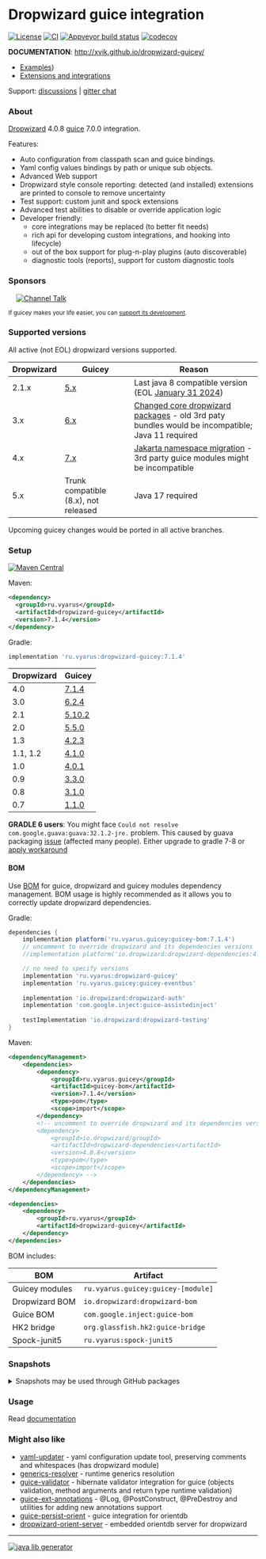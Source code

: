 # Dropwizard guice integration
[![License](https://img.shields.io/badge/license-MIT-blue.svg?style=flat)](http://www.opensource.org/licenses/MIT)
[![CI](https://github.com/xvik/dropwizard-guicey/actions/workflows/CI.yml/badge.svg)](https://github.com/xvik/dropwizard-guicey/actions/workflows/CI.yml)
[![Appveyor build status](https://ci.appveyor.com/api/projects/status/github/xvik/dropwizard-guicey?svg=true&branch=master)](https://ci.appveyor.com/project/xvik/dropwizard-guicey/branch/master)
[![codecov](https://codecov.io/gh/xvik/dropwizard-guicey/branch/master/graph/badge.svg)](https://codecov.io/gh/xvik/dropwizard-guicey)

**DOCUMENTATION**: http://xvik.github.io/dropwizard-guicey/

* [Examples](https://github.com/xvik/dropwizard-guicey/tree/master/examples))
* [Extensions and integrations](https://github.com/xvik/dropwizard-guicey/)

Support: [discussions](https://github.com/xvik/dropwizard-guicey/discussions) | [gitter chat](https://gitter.im/xvik/dropwizard-guicey) 

### About 

[Dropwizard](http://dropwizard.io/) 4.0.8 [guice](https://github.com/google/guice) 7.0.0 integration.

Features:

* Auto configuration from classpath scan and guice bindings.
* Yaml config values bindings by path or unique sub objects.
* Advanced Web support
* Dropwizard style console reporting: detected (and installed) extensions are printed to console to remove uncertainty
* Test support: custom junit and spock extensions
* Advanced test abilities to disable or override application logic
* Developer friendly:
    - core integrations may be replaced (to better fit needs)
    - rich api for developing custom integrations, and hooking into lifecycle)
    - out of the box support for plug-n-play plugins (auto discoverable)
    - diagnostic tools (reports), support for custom diagnostic tools

### Sponsors

&nbsp;&nbsp;&nbsp;&nbsp;[![Channel Talk](dropwizard-guicey/src/doc/docs/img/sponsors/channel2.png)](https://channel.io "Channel Talk")

  
<sup>If guicey makes your life easier, you can [support its development](https://www.patreon.com/guicey).</sup>

### Supported versions

All active (not EOL) dropwizard versions supported. 

Dropwizard | Guicey                                                       | Reason
----------|--------------------------------------------------------------|-------
2.1.x| [5.x](https://github.com/xvik/dropwizard-guicey/tree/dw-2.1) | Last java 8 compatible version (EOL [January 31 2024](https://github.com/dropwizard/dropwizard/discussions/7880))
3.x | [6.x](https://github.com/xvik/dropwizard-guicey/tree/dw-3)   | [Changed core dropwizard packages](https://github.com/dropwizard/dropwizard/blob/release/3.0.x/docs/source/manual/upgrade-notes/upgrade-notes-3_0_x.rst) - old 3rd paty bundles would be incompatible; Java 11 required
4.x | [7.x](https://github.com/xvik/dropwizard-guicey/tree/dw-4)   | [Jakarta namespace migration](https://github.com/dropwizard/dropwizard/blob/release/4.0.x/docs/source/manual/upgrade-notes/upgrade-notes-4_0_x.rst) - 3rd party guice modules might be incompatible
5.x | Trunk compatible (8.x), not released                         | Java 17 required  

Upcoming guicey changes would be ported in all active branches.

### Setup

[![Maven Central](https://img.shields.io/maven-central/v/ru.vyarus/dropwizard-guicey.svg?style=flat)](https://maven-badges.herokuapp.com/maven-central/ru.vyarus/dropwizard-guicey)

Maven:

```xml
<dependency>
  <groupId>ru.vyarus</groupId>
  <artifactId>dropwizard-guicey</artifactId>
  <version>7.1.4</version>
</dependency>
```

Gradle:

```groovy
implementation 'ru.vyarus:dropwizard-guicey:7.1.4'
```

Dropwizard | Guicey
----------|---------
4.0| [7.1.4](http://xvik.github.io/dropwizard-guicey/7.1.4)
3.0| [6.2.4](http://xvik.github.io/dropwizard-guicey/6.2.4)
2.1| [5.10.2](http://xvik.github.io/dropwizard-guicey/5.10.2)
2.0| [5.5.0](http://xvik.github.io/dropwizard-guicey/5.5.0)
1.3| [4.2.3](http://xvik.github.io/dropwizard-guicey/4.2.3)
1.1, 1.2 | [4.1.0](http://xvik.github.io/dropwizard-guicey/4.1.0) 
1.0 | [4.0.1](http://xvik.github.io/dropwizard-guicey/4.0.1)
0.9 | [3.3.0](https://github.com/xvik/dropwizard-guicey/tree/dw-0.9)
0.8 | [3.1.0](https://github.com/xvik/dropwizard-guicey/tree/dw-0.8)
0.7 | [1.1.0](https://github.com/xvik/dropwizard-guicey/tree/dw-0.7)

**GRADLE 6 users**: You might face `Could not resolve com.google.guava:guava:32.1.2-jre.`
problem. This caused by guava packaging [issue](https://github.com/google/guava/issues/6612) (affected many people). 
Either upgrade to gradle 7-8 or [apply workaround](https://github.com/google/guava/issues/6612#issuecomment-1614992368)

#### BOM

Use [BOM](http://xvik.github.io/dropwizard-guicey/latest/extras/bom/) for guice, dropwizard and guicey modules dependency management.
BOM usage is highly recommended as it allows you to correctly update dropwizard dependencies.

Gradle:

```groovy
dependencies {
    implementation platform('ru.vyarus.guicey:guicey-bom:7.1.4')
    // uncomment to override dropwizard and its dependencies versions    
    //implementation platform('io.dropwizard:dropwizard-dependencies:4.0.8')

    // no need to specify versions
    implementation 'ru.vyarus:dropwizard-guicey'
    implementation 'ru.vyarus.guicey:guicey-eventbus'
   
    implementation 'io.dropwizard:dropwizard-auth'
    implementation 'com.google.inject:guice-assistedinject'   
    
    testImplementation 'io.dropwizard:dropwizard-testing'
}
```

Maven:

```xml      
<dependencyManagement>  
    <dependencies>
        <dependency>
            <groupId>ru.vyarus.guicey</groupId>
            <artifactId>guicey-bom</artifactId>
            <version>7.1.4</version>
            <type>pom</type>
            <scope>import</scope>
        </dependency> 
        <!-- uncomment to override dropwizard and its dependencies versions  
        <dependency>
            <groupId>io.dropwizard/groupId>
            <artifactId>dropwizard-dependencies</artifactId>
            <version>4.0.8</version>
            <type>pom</type>
            <scope>import</scope>
        </dependency> -->                 
    </dependencies>
</dependencyManagement>

<dependencies>
    <dependency>
        <groupId>ru.vyarus</groupId>
        <artifactId>dropwizard-guicey</artifactId>
    </dependency>
</dependencies>
```

BOM includes:

BOM           | Artifact
--------------|-------------------------
Guicey modules | `ru.vyarus.guicey:guicey-[module]`
Dropwizard BOM | `io.dropwizard:dropwizard-bom`
Guice BOM | `com.google.inject:guice-bom`
HK2 bridge | `org.glassfish.hk2:guice-bridge`
Spock-junit5 | `ru.vyarus:spock-junit5`


### Snapshots

<details>
      <summary>Snapshots may be used through GitHub packages</summary>

WARNING: Accessing GitHub package requires [GitHub authorization](https://docs.github.com/en/enterprise-cloud@latest/packages/working-with-a-github-packages-registry/working-with-the-gradle-registry#authenticating-to-github-packages)!

Read the [detailed guide](https://blog.vyarus.ru/using-github-packages-in-gradle-and-maven-projects) for token creation

An actual published version could be seen on [package page](https://github.com/xvik/dropwizard-guicey/packages/2340608)
 

For [Gradle](https://docs.github.com/en/enterprise-cloud@latest/packages/working-with-a-github-packages-registry/working-with-the-gradle-registry):

* Add GitHub repository in build.gradle:

    ```groovy
    repositories {
        maven {
            url  = 'https://maven.pkg.github.com/xvik/dropwizard-guicey'
            credentials {
                username = findProperty('gpr.user') ?: System.getenv("USERNAME")
                password = findProperty('gpr.key') ?: System.getenv("TOKEN")
            }
        }
    }
    ```
    
    or in settings.gradle:
    
    ```groovy
    dependencyResolutionManagement {
        repositories {
            mavenCentral()
            maven {
                url  = 'https://maven.pkg.github.com/xvik/dropwizard-guicey'
                credentials {
                    username = settings.ext.find('gpr.user') ?: System.getenv("USERNAME")
                    password = settings.ext.find('gpr.key') ?: System.getenv("TOKEN")
                }
            }
        }
    }
    ```

* In global gradle file `~/.gradle/gradle.properties` add
    ```
    gpr.user=<your github user name>
    gpr.key=<your github password or classic token>
    ```                                            
    (or credentials must be declared in environment: USERNAME/TOKEN (more usable for CI))
    Read [personal access tokens creation guide](https://docs.github.com/en/enterprise-cloud@latest/authentication/keeping-your-account-and-data-secure/managing-your-personal-access-tokens#creating-a-personal-access-token-classic)
    Note that token needs only "package/read" permission
* Use a snapshot version (as usual):
    ```groovy
    dependencies {
        implementation 'ru.vyarus:dropwizard-guicey:8.0.0-SNAPSHOT'
    }
    ```
* If there would be problems loading the latest snapshot, change cache policy:
    ```groovy
    configurations.all {
        resolutionStrategy.cacheChangingModulesFor 0, 'seconds'
    }   
    ```

For [Maven](https://docs.github.com/en/packages/working-with-a-github-packages-registry/working-with-the-apache-maven-registry),

* Add credentials into ~/.m2/settings.xml:
    ```xml
    <settings xmlns="http://maven.apache.org/SETTINGS/1.0.0"
              xmlns:xsi="http://www.w3.org/2001/XMLSchema-instance"
              xsi:schemaLocation="http://maven.apache.org/SETTINGS/1.0.0
                          http://maven.apache.org/xsd/settings-1.0.0.xsd">            
    
        <servers>
            <server>
                <id>github</id>
                <username>USERNAME</username>
                <password>TOKEN</password>
            </server>
        </servers>
    </settings>  
    ```
  (where USERNAME- github username and TOKEN - [classic token with packages:read permission](https://docs.github.com/en/enterprise-cloud@latest/authentication/keeping-your-account-and-data-secure/managing-your-personal-access-tokens#creating-a-personal-access-token-classic))
* Add repository (in project or using profile in settings.xml)
  ```xml
  <repositories>    
    <repository>
          <id>github</id>
          <url>https://maven.pkg.github.com/xvik/dropwizard-guicey</url>
          <snapshots>
              <enabled>true</enabled>
          </snapshots>
      </repository>
  </repositories>
  ```            
  (repository name MUST be the same as declared server)

* Use dependency
    ```xml
    <dependencies>
        <dependency>
            <groupId>ru.vyarus</groupId>
            <artifactId>dropwizard-guicey</artifactId>
            <version>8.0.0-SNAPSHOT</version>
        </dependency>
    </dependencies>
    ```     

</details> 

### Usage

Read [documentation](http://xvik.github.io/dropwizard-guicey/)

### Might also like

* [yaml-updater](https://github.com/xvik/yaml-updater) - yaml configuration update tool, preserving comments and whitespaces (has dropwizard module)
* [generics-resolver](https://github.com/xvik/generics-resolver) - runtime generics resolution
* [guice-validator](https://github.com/xvik/guice-validator) - hibernate validator integration for guice 
(objects validation, method arguments and return type runtime validation)
* [guice-ext-annotations](https://github.com/xvik/guice-ext-annotations) - @Log, @PostConstruct, @PreDestroy and
utilities for adding new annotations support
* [guice-persist-orient](https://github.com/xvik/guice-persist-orient) - guice integration for orientdb
* [dropwizard-orient-server](https://github.com/xvik/dropwizard-orient-server) - embedded orientdb server for dropwizard

---
[![java lib generator](http://img.shields.io/badge/Powered%20by-%20Java%20lib%20generator-green.svg?style=flat-square)](https://github.com/xvik/generator-lib-java)
